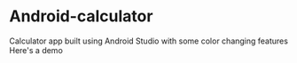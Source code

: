 # Android-calculator
Calculator app built using Android Studio with some color changing features
Here's a demo
